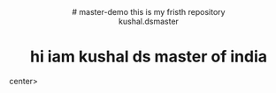 
<center># master-demo
this is my fristh repository
<br>
kushal.dsmaster
<h1 color:"red">hi iam kushal ds master of india </h1> </center>center>
